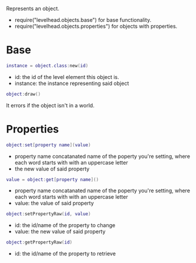 Represents an object.
- require("levelhead.objects.base") for base functionality.
- require("levelhead.objects.properties") for objects with properties.

# Base
```Lua
instance = object.class:new(id)
```
- id: the id of the level element this object is.
- instance: the instance representing said object

```Lua
object:draw()
```
It errors if the object isn't in a world.

# Properties

```Lua
object:set[property name](value)
```
- property name concatanated name of the poperty you're setting, where each word starts with with an uppercase letter
- the new value of said property

```Lua
value = object:get[property name]()
```
- property name concatanated name of the poperty you're setting, where each word starts with with an uppercase letter
- value: the value of said property

```Lua
object:setPropertyRaw(id, value)
```
- id: the id/name of the property to change
- value: the new value of said property

```Lua
object:getPropertyRaw(id)
```
- id: the id/name of the property to retrieve
